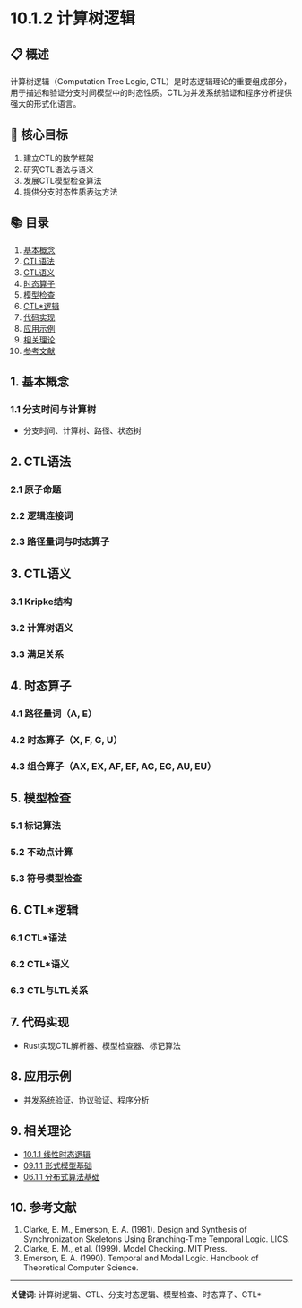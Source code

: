 # 10.1.2 计算树逻辑

## 📋 概述

计算树逻辑（Computation Tree Logic, CTL）是时态逻辑理论的重要组成部分，用于描述和验证分支时间模型中的时态性质。CTL为并发系统验证和程序分析提供强大的形式化语言。

## 🎯 核心目标

1. 建立CTL的数学框架
2. 研究CTL语法与语义
3. 发展CTL模型检查算法
4. 提供分支时态性质表达方法

## 📚 目录

1. [基本概念](#1-基本概念)
2. [CTL语法](#2-ctl语法)
3. [CTL语义](#3-ctl语义)
4. [时态算子](#4-时态算子)
5. [模型检查](#5-模型检查)
6. [CTL*逻辑](#6-ctl逻辑)
7. [代码实现](#7-代码实现)
8. [应用示例](#8-应用示例)
9. [相关理论](#9-相关理论)
10. [参考文献](#10-参考文献)

## 1. 基本概念

### 1.1 分支时间与计算树

- 分支时间、计算树、路径、状态树

## 2. CTL语法

### 2.1 原子命题

### 2.2 逻辑连接词

### 2.3 路径量词与时态算子

## 3. CTL语义

### 3.1 Kripke结构

### 3.2 计算树语义

### 3.3 满足关系

## 4. 时态算子

### 4.1 路径量词（A, E）

### 4.2 时态算子（X, F, G, U）

### 4.3 组合算子（AX, EX, AF, EF, AG, EG, AU, EU）

## 5. 模型检查

### 5.1 标记算法

### 5.2 不动点计算

### 5.3 符号模型检查

## 6. CTL*逻辑

### 6.1 CTL*语法

### 6.2 CTL*语义

### 6.3 CTL与LTL关系

## 7. 代码实现

- Rust实现CTL解析器、模型检查器、标记算法

## 8. 应用示例

- 并发系统验证、协议验证、程序分析

## 9. 相关理论

- [10.1.1 线性时态逻辑](10.1.1_线性时态逻辑.md)
- [09.1.1 形式模型基础](../09_Formal_Model_Theory/09.1.1_形式模型基础.md)
- [06.1.1 分布式算法基础](../06_Distributed_Systems_Theory/06.1.1_分布式算法基础.md)

## 10. 参考文献

1. Clarke, E. M., Emerson, E. A. (1981). Design and Synthesis of Synchronization Skeletons Using Branching-Time Temporal Logic. LICS.
2. Clarke, E. M., et al. (1999). Model Checking. MIT Press.
3. Emerson, E. A. (1990). Temporal and Modal Logic. Handbook of Theoretical Computer Science.

---
**关键词**: 计算树逻辑、CTL、分支时态逻辑、模型检查、时态算子、CTL*
